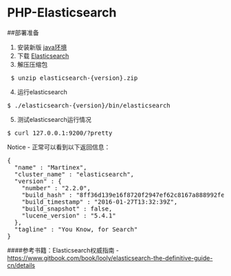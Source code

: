 # PHP-Elasticsearch
##部署准备
1. 安装新版 <a href="http://www.java.com" target="_blank">java环境</a><br/>
2. 下载 <a href="http://www.elasticsearch.org/download" target="_blank">Elasticsearch</a><br/>
3. 解压压缩包
<pre> $ unzip elasticsearch-{version}.zip</pre>
4. 运行elasticsearch
<pre>$ ./elasticsearch-{version}/bin/elasticsearch</pre>
5. 测试elasticsearch运行情况
<pre>$ curl 127.0.0.1:9200/?pretty</pre>
Notice - 正常可以看到以下返回信息：
<pre>
{
  "name" : "Martinex",
  "cluster_name" : "elasticsearch",
  "version" : {
    "number" : "2.2.0",
    "build_hash" : "8ff36d139e16f8720f2947ef62c8167a888992fe",
    "build_timestamp" : "2016-01-27T13:32:39Z",
    "build_snapshot" : false,
    "lucene_version" : "5.4.1"
  },
  "tagline" : "You Know, for Search"
}
</pre>
####参考书籍：Elasticsearch权威指南 - https://www.gitbook.com/book/looly/elasticsearch-the-definitive-guide-cn/details
